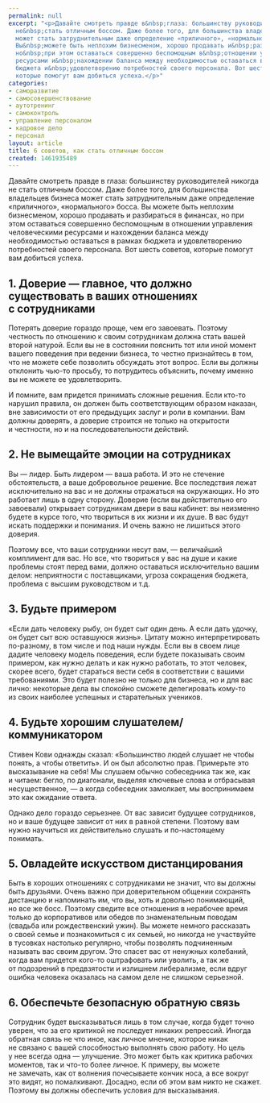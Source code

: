```yaml
---
permalink: null
excerpt: "<p>Давайте смотреть правде в&nbsp;глаза: большинству руководителей никогда
  не&nbsp;стать отличным боссом. Даже более того, для большинства владельцев бизнеса
  может стать затруднительным даже определение «приличного», «нормального» босса.
  Вы&nbsp;можете быть неплохим бизнесменом, хорошо продавать и&nbsp;разбираться в&nbsp;финансах,
  но&nbsp;при этом оставаться совершенно беспомощным в&nbsp;отношении управления человеческими
  ресурсами и&nbsp;нахождении баланса между необходимостью оставаться в&nbsp;рамках
  бюджета и&nbsp;удовлетворению потребностей своего персонала. Вот шесть советов,
  которые помогут вам добиться успеха.</p>"
categories:
- саморазвитие
- самосовершенствование
- аутотренинг
- самоконтроль
- управление персоналом
- кадровое дело
- персонал
layout: article
title: 6 советов, как стать отличным боссом
created: 1461935489
---
```

<p>Давайте смотреть правде в&nbsp;глаза: большинству руководителей никогда не&nbsp;стать отличным боссом. Даже более того, для большинства владельцев бизнеса может стать затруднительным даже определение «приличного», «нормального» босса. Вы&nbsp;можете быть неплохим бизнесменом, хорошо продавать и&nbsp;разбираться в&nbsp;финансах, но&nbsp;при этом оставаться совершенно беспомощным в&nbsp;отношении управления человеческими ресурсами и&nbsp;нахождении баланса между необходимостью оставаться в&nbsp;рамках бюджета и&nbsp;удовлетворению потребностей своего персонала. Вот шесть советов, которые помогут вам добиться успеха.</p>
<h2>1. Доверие&nbsp;— главное, что должно существовать в&nbsp;ваших отношениях с&nbsp;сотрудниками</h2>
<p>Потерять доверие гораздо проще, чем его завоевать. Поэтому честность по&nbsp;отношению к&nbsp;своим сотрудникам должна стать вашей второй натурой. Если вы&nbsp;не&nbsp;в&nbsp;состоянии пояснить тот или иной момент вашего поведения при ведении бизнеса, то&nbsp;честно признайтесь в&nbsp;том, что не&nbsp;можете себе позволить обсуждать этот вопрос. Если вы&nbsp;должны отклонить чью-то просьбу, то&nbsp;потрудитесь объяснить, почему именно вы&nbsp;не&nbsp;можете ее&nbsp;удовлетворить.</p>
<p>И&nbsp;помните, вам придется принимать сложные решения. Если кто-то нарушил правила, он&nbsp;должен быть соответствующим образом наказан, вне зависимости от&nbsp;его предыдущих заслуг и&nbsp;роли в&nbsp;компании. Вам должны доверять, а&nbsp;доверие строится не&nbsp;только на&nbsp;открытости и&nbsp;честности, но&nbsp;и&nbsp;на&nbsp;последовательности действий.</p>
<h2>2. Не&nbsp;вымещайте эмоции на&nbsp;сотрудниках</h2>
<p>Вы&nbsp;— лидер. Быть лидером&nbsp;— ваша работа. И&nbsp;это не&nbsp;стечение обстоятельств, а&nbsp;ваше добровольное решение. Все последствия лежат исключительно на&nbsp;вас и&nbsp;не&nbsp;должны отражаться на&nbsp;окружающих. Но&nbsp;это работает лишь в&nbsp;одну сторону. Доверие (если вы&nbsp;действительно его завоевали) открывает сотрудникам двери в&nbsp;ваш кабинет: вы&nbsp;неизменно будете в&nbsp;курсе того, что твориться в&nbsp;их&nbsp;жизни и&nbsp;их&nbsp;душе. В&nbsp;вас будут искать поддержки и&nbsp;понимания. И&nbsp;очень важно не&nbsp;лишиться этого доверия. </p>
<p>Поэтому все, что ваши сотрудники несут вам,&nbsp;— величайший комплимент для вас. Но&nbsp;все, что твориться у&nbsp;вас на&nbsp;душе и&nbsp;какие проблемы стоят перед вами, должно оставаться исключительно вашим делом: неприятности с&nbsp;поставщиками, угроза сокращения бюджета, проблема с&nbsp;высшим руководством и&nbsp;т.д.</p>
<h2>3. Будьте примером</h2>
<p>«Если дать человеку рыбу, он&nbsp;будет сыт один день. А&nbsp;если дать удочку, он&nbsp;будет сыт всю оставшуюся жизнь». Цитату можно интерпретировать по-разному, в&nbsp;том числе и&nbsp;под наши нужды. Если вы&nbsp;в&nbsp;своем лице дадите человеку модель поведения, если будете показывать своим примером, как нужно делать и&nbsp;как нужно работать, то&nbsp;этот человек, скорее всего, будет стараться вести себя в&nbsp;соответствии с&nbsp;вашими требованиями. Это будет полезно не&nbsp;только для бизнеса, но&nbsp;и&nbsp;для вас лично: некоторые дела вы&nbsp;спокойно сможете делегировать кому-то из&nbsp;своих наиболее успешных и&nbsp;старательных учеников.</p>
<h2>4. Будьте хорошим слушателем/коммуникатором</h2>
<p>Стивен Кови однажды сказал: «Большинство людей слушает не&nbsp;чтобы понять, а&nbsp;чтобы ответить». И&nbsp;он&nbsp;был абсолютно прав. Примерьте это высказывание на&nbsp;себя! Мы&nbsp;слушаем обычно собеседника так&nbsp;же, как и&nbsp;читаем: бегло, по&nbsp;диагонали, выделяя ключевые слова и&nbsp;отбрасывая несущественное,&nbsp;— а&nbsp;когда собеседник замолкает, мы&nbsp;воспринимаем это как ожидание ответа.</p>
<p>Однако дело гораздо серьезнее. От&nbsp;вас зависит будущее сотрудников, но&nbsp;и&nbsp;ваше будущее зависит от&nbsp;них в&nbsp;равной степени. Поэтому вам нужно научиться их&nbsp;действительно слушать и&nbsp;по-настоящему понимать. </p>
<h2>5. Овладейте искусством дистанцирования</h2>
<p>Быть в&nbsp;хороших отношениях с&nbsp;сотрудниками не&nbsp;значит, что вы&nbsp;должны быть друзьями. Очень важно при доверительном общении сохранять дистанцию и&nbsp;напоминать&nbsp;им, что&nbsp;вы, хоть и&nbsp;довольно понимающий, но&nbsp;все&nbsp;же босс. Поэтому сведите все отношения в&nbsp;нерабочее время только до&nbsp;корпоративов или обедов по&nbsp;знаменательным поводам (свадьба или рождественский ужин). Вы&nbsp;можете немного рассказать о&nbsp;своей семье и&nbsp;познакомиться с&nbsp;их&nbsp;семьей, но&nbsp;никогда не&nbsp;участвуйте в&nbsp;тусовках настолько регулярно, чтобы позволять подчиненным называть вас своим другом. Это спасет вас от&nbsp;ненужных колебаний, когда вам придется кого-то оштрафовать или уволить, а&nbsp;так&nbsp;же от&nbsp;подозрений в&nbsp;предвзятости и&nbsp;излишнем либерализме, если вдруг ошибка человека оказалась на&nbsp;самом деле не&nbsp;слишком серьезной.</p>
<h2>6. Обеспечьте безопасную обратную связь</h2>
<p>Сотрудник будет высказываться лишь в&nbsp;том случае, когда будет точно уверен, что за&nbsp;его критикой не&nbsp;последует никаких репрессий. Иногда обратная связь не&nbsp;что иное, как личное мнение, которое никак не&nbsp;связано с&nbsp;вашей способностью выполнять свою работу. Но&nbsp;цель у&nbsp;нее всегда одна&nbsp;— улучшение. Это может быть как критика рабочих моментов, так и&nbsp;что-то более личное. К&nbsp;примеру, вы&nbsp;можете не&nbsp;замечать, как от&nbsp;волнения почесываете кончик носа, а&nbsp;все вокруг это видят, но&nbsp;помалкивают. Досадно, если об&nbsp;этом вам никто не&nbsp;скажет. Поэтому вы&nbsp;должны обеспечить условия для высказывания.</p>
